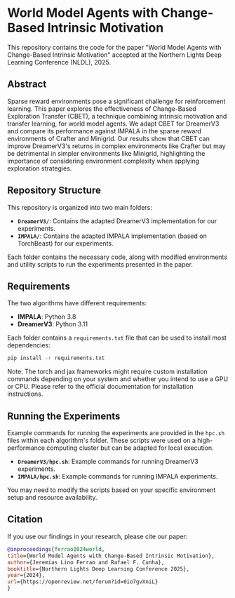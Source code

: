 # World Model Agents with Change-Based Intrinsic Motivation

This repository contains the code for the paper "World Model Agents with Change-Based Intrinsic Motivation" accepted at the Northern Lights Deep Learning Conference (NLDL), 2025.

## Abstract

Sparse reward environments pose a significant challenge for reinforcement learning. This paper explores the effectiveness of Change-Based Exploration Transfer (CBET), a technique combining intrinsic motivation and transfer learning, for world model agents. We adapt CBET for DreamerV3 and compare its performance against IMPALA in the sparse reward environments of Crafter and Minigrid. Our results show that CBET can improve DreamerV3's returns in complex environments like Crafter but may be detrimental in simpler environments like Minigrid, highlighting the importance of considering environment complexity when applying exploration strategies.

## Repository Structure

This repository is organized into two main folders:

-   **`DreamerV3/`**: Contains the adapted DreamerV3 implementation for our experiments.
-   **`IMPALA/`**: Contains the adapted IMPALA implementation (based on TorchBeast) for our experiments.

Each folder contains the necessary code, along with modified environments and utility scripts to run the experiments presented in the paper.

## Requirements

The two algorithms have different requirements:

- **IMPALA**: Python 3.8
- **DreamerV3**: Python 3.11

Each folder contains a `requirements.txt` file that can be used to install most dependencies:

```bash
pip install -r requirements.txt
```

Note: The torch and jax frameworks might require custom installation commands depending on your system and whether you intend to use a GPU or CPU. Please refer to the official documentation for installation instructions.

## Running the Experiments

Example commands for running the experiments are provided in the `hpc.sh` files within each algorithm's folder. These scripts were used on a high-performance computing cluster but can be adapted for local execution.

- **`DreamerV3/hpc.sh`**: Example commands for running DreamerV3 experiments.
- **`IMPALA/hpc.sh`**: Example commands for running IMPALA experiments.

You may need to modify the scripts based on your specific environment setup and resource availability.

## Citation

If you use our findings in your research, please cite our paper:

```bibtex
@inproceedings{ferrao2024world,
title={World Model Agents with Change-Based Intrinsic Motivation},
author={Jeremias Lino Ferrao and Rafael F. Cunha},
booktitle={Northern Lights Deep Learning Conference 2025},
year={2024},
url={https://openreview.net/forum?id=0io7gvXniL}
}
```
